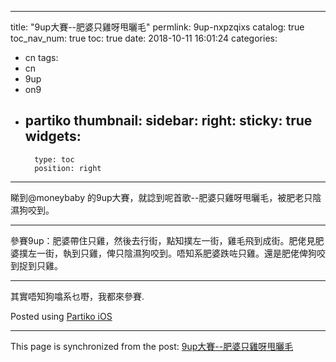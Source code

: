 
---
title: "9up大賽--肥婆只雞呀甩曬毛"
permlink: 9up-nxpzqixs
catalog: true
toc_nav_num: true
toc: true
date: 2018-10-11 16:01:24
categories:
- cn
tags:
- cn
- 9up
- on9
- partiko
thumbnail: 
sidebar:
    right:
        sticky: true
widgets:
    -
        type: toc
        position: right
---


睇到@moneybaby 的9up大賽，就諗到呢首歌--肥婆只雞呀甩曬毛，被肥老只陰濕狗咬到。<hr>參賽9up：肥婆帶住只雞，然後去行街，點知撲左一街，雞毛飛到成街。肥佬見肥婆撲左一街，執到只雞，俾只陰濕狗咬到。唔知系肥婆跌咗只雞。還是肥佬俾狗咬到捉到只雞。<hr>其實唔知狗噏系乜嘢，我都來參賽.

Posted using [Partiko iOS](https://steemit.com/@partiko-ios)

- - -

This page is synchronized from the post: [9up大賽--肥婆只雞呀甩曬毛](https://steemit.com/@cherryzz/9up-nxpzqixs)
